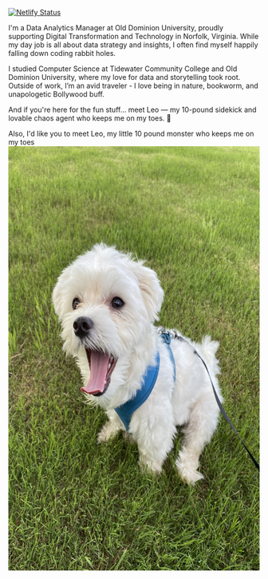 [![Netlify Status](https://api.netlify.com/api/v1/badges/85627086-1aba-4bfb-9cd3-2642482c6a96/deploy-status)](https://app.netlify.com/sites/nehan/deploys)

I'm a Data Analytics Manager at Old Dominion University, proudly supporting Digital Transformation and Technology in Norfolk, Virginia. While my day job is all about data strategy and insights, I often find myself happily falling down coding rabbit holes.

I studied Computer Science at Tidewater Community College and Old Dominion University, where my love for data and storytelling took root. Outside of work, I’m an avid traveler - I love being in nature, bookworm, and unapologetic Bollywood buff.

And if you're here for the fun stuff... meet Leo — my 10-pound sidekick and lovable chaos agent who keeps me on my toes. 🐾

Also, I'd like you to meet Leo, my little 10 pound monster who keeps me on my toes <img src="./leo.jpg" width="700" height="850">

